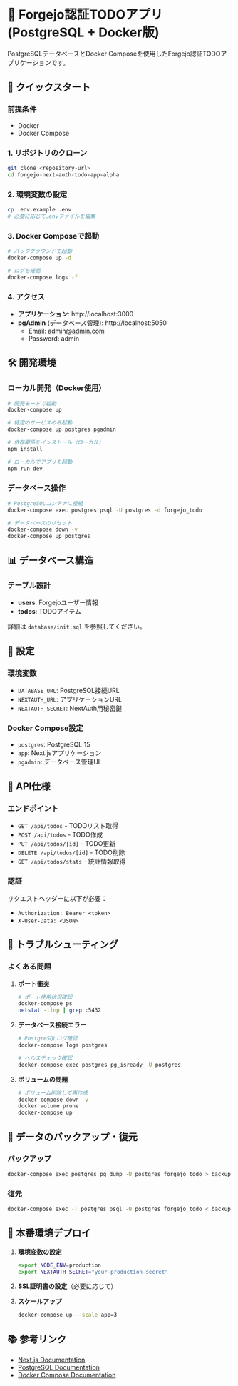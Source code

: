 # 🐳 Forgejo認証TODOアプリ (PostgreSQL + Docker版)

PostgreSQLデータベースとDocker Composeを使用したForgejo認証TODOアプリケーションです。

## 🚀 クイックスタート

### 前提条件
- Docker
- Docker Compose

### 1. リポジトリのクローン
```bash
git clone <repository-url>
cd forgejo-next-auth-todo-app-alpha
```

### 2. 環境変数の設定
```bash
cp .env.example .env
# 必要に応じて.envファイルを編集
```

### 3. Docker Composeで起動
```bash
# バックグラウンドで起動
docker-compose up -d

# ログを確認
docker-compose logs -f
```

### 4. アクセス
- **アプリケーション**: http://localhost:3000
- **pgAdmin** (データベース管理): http://localhost:5050
  - Email: admin@admin.com
  - Password: admin

## 🛠️ 開発環境

### ローカル開発（Docker使用）
```bash
# 開発モードで起動
docker-compose up

# 特定のサービスのみ起動
docker-compose up postgres pgadmin

# 依存関係をインストール（ローカル）
npm install

# ローカルでアプリを起動
npm run dev
```

### データベース操作
```bash
# PostgreSQLコンテナに接続
docker-compose exec postgres psql -U postgres -d forgejo_todo

# データベースのリセット
docker-compose down -v
docker-compose up postgres
```

## 📊 データベース構造

### テーブル設計
- **users**: Forgejoユーザー情報
- **todos**: TODOアイテム

詳細は `database/init.sql` を参照してください。

## 🔧 設定

### 環境変数
- `DATABASE_URL`: PostgreSQL接続URL
- `NEXTAUTH_URL`: アプリケーションURL
- `NEXTAUTH_SECRET`: NextAuth用秘密鍵

### Docker Compose設定
- `postgres`: PostgreSQL 15
- `app`: Next.jsアプリケーション
- `pgadmin`: データベース管理UI

## 📝 API仕様

### エンドポイント
- `GET /api/todos` - TODOリスト取得
- `POST /api/todos` - TODO作成
- `PUT /api/todos/[id]` - TODO更新
- `DELETE /api/todos/[id]` - TODO削除
- `GET /api/todos/stats` - 統計情報取得

### 認証
リクエストヘッダーに以下が必要：
- `Authorization: Bearer <token>`
- `X-User-Data: <JSON>`

## 🐛 トラブルシューティング

### よくある問題

1. **ポート衝突**
   ```bash
   # ポート使用状況確認
   docker-compose ps
   netstat -tlnp | grep :5432
   ```

2. **データベース接続エラー**
   ```bash
   # PostgreSQLログ確認
   docker-compose logs postgres
   
   # ヘルスチェック確認
   docker-compose exec postgres pg_isready -U postgres
   ```

3. **ボリュームの問題**
   ```bash
   # ボリューム削除して再作成
   docker-compose down -v
   docker volume prune
   docker-compose up
   ```

## 🔄 データのバックアップ・復元

### バックアップ
```bash
docker-compose exec postgres pg_dump -U postgres forgejo_todo > backup.sql
```

### 復元
```bash
docker-compose exec -T postgres psql -U postgres forgejo_todo < backup.sql
```

## 🚀 本番環境デプロイ

1. **環境変数の設定**
   ```bash
   export NODE_ENV=production
   export NEXTAUTH_SECRET="your-production-secret"
   ```

2. **SSL証明書の設定**（必要に応じて）

3. **スケールアップ**
   ```bash
   docker-compose up --scale app=3
   ```

## 📚 参考リンク
- [Next.js Documentation](https://nextjs.org/docs)
- [PostgreSQL Documentation](https://www.postgresql.org/docs/)
- [Docker Compose Documentation](https://docs.docker.com/compose/)